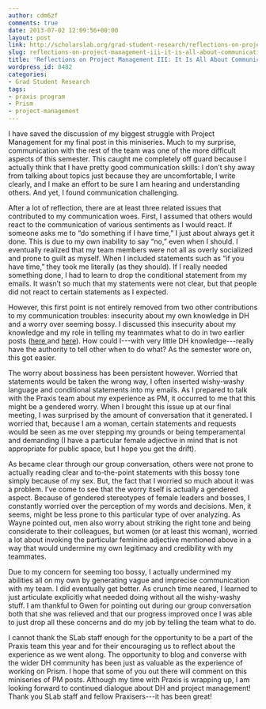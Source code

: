 ```yaml
---
author: cdm6zf
comments: true
date: 2013-07-02 12:09:56+00:00
layout: post
link: http://scholarslab.org/grad-student-research/reflections-on-project-management-iii-it-is-all-about-communication/
slug: reflections-on-project-management-iii-it-is-all-about-communication
title: 'Reflections on Project Management III: It Is All About Communication '
wordpress_id: 8482
categories:
- Grad Student Research
tags:
- praxis program
- Prism
- project-management
---
```


I have saved the discussion of my biggest struggle with Project Management for my final post in this miniseries.  Much to my surprise, communication with the rest of the team was one of the more difficult aspects of this semester.  This caught me completely off guard because I actually think that I have pretty good communication skills: I don’t shy away from talking about topics just because they are uncomfortable, I write clearly, and I make an effort to be sure I am hearing and understanding others. And yet, I found communication challenging.  

After a lot of reflection, there are at least three related issues that contributed to my communication woes.  First, I assumed that others would react to the communication of various sentiments as I would react.  If someone asks me to “do something if I have time,” I just about always get it done.  This is due to my own inability to say “no,” even when I should.  I eventually realized that my team members were not all as overly socialized and prone to guilt as myself.  When I included statements such as “if you have time,” they took me literally (as they should).  If I really needed something done, I had to learn to drop the conditional statement from my emails.   It wasn’t so much that my statements were not clear, but that people did not react to certain statements as I expected.  

However, this first point is not entirely removed from two other contributions to my communication troubles: insecurity about my own knowledge in DH and a worry over seeming bossy.  I discussed this insecurity about my knowledge and my role in telling my teammates what to do in two earlier posts ([here ](http://www.scholarslab.org/grad-student-research/reflections-on-project-management-i/)and [here](http://www.scholarslab.org/grad-student-research/the-blind-leading-the-blind-a-noob-and-program-management/)).  How could I---with very little DH knowledge---really have the authority to tell other when to do what?  As the semester wore on, this got easier. 

The worry about bossiness has been persistent however.  Worried that statements would be taken the wrong way, I often inserted wishy-washy language and conditional statements into my emails.  As I prepared to talk with the Praxis team about my experience as PM, it occurred to me that this might be a gendered worry.  When I brought this issue up at our final meeting, I was surprised by the amount of conversation that it generated.  I worried that, because I am a woman, certain statements and requests would be seen as me over stepping my grounds or being temperamental and demanding (I have a particular female adjective in mind that is not appropriate for public space, but I hope you get the drift).    

As became clear through our group conversation, others were not prone to actually reading clear and to-the-point statements with this bossy tone simply because of my sex.  But, the fact that I worried so much about it was a problem.  I’ve come to see that the worry itself is actually a gendered aspect. Because of gendered stereotypes of female leaders and bosses, I constantly worried over the perception of my words and decisions.  Men, it seems, might be less prone to this particular type of over analyzing.  As Wayne pointed out, men also worry about striking the right tone and being considerate to their colleagues, but women (or at least this woman), worried a lot about invoking the particular feminine adjective mentioned above in a way that would undermine my own legitimacy and credibility with my teammates. 

Due to my concern for seeming too bossy, I actually undermined my abilities all on my own by generating vague and imprecise communication with my team.  I did eventually get better.  As crunch time neared, I learned to just articulate explicitly what needed doing without all the wishy-washy stuff.  I am thankful to Gwen for pointing out during our group conversation both that she was relieved and that our progress improved once I was able to just drop all these concerns and do my job by telling the team what to do.   

I cannot thank the SLab staff enough for the opportunity to be a part of the Praxis team this year and for their encouraging us to reflect about the experience as we went along.  The opportunity to blog and converse with the wider DH community has been just as valuable as the experience of working on Prism.  I hope that some of you out there will comment on this miniseries of PM posts.  Although my time with Praxis is wrapping up, I am looking forward to continued dialogue about DH and project management!  Thank you SLab staff and fellow Praxisers---it has been great!

